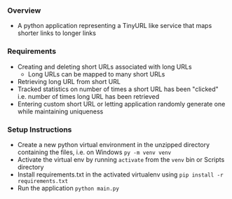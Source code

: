 ### Overview
- A python application representing a TinyURL like service that maps shorter links to longer links

### Requirements
- Creating and deleting short URLs associated with long URLs
  - Long URLs can be mapped to many short URLs
- Retrieving long URL from short URL
- Tracked statistics on number of times a short URL has been "clicked" i.e. number of times long URL has been retrieved
- Entering custom short URL or letting application randomly generate one while maintaining uniqueness

### Setup Instructions
- Create a new python virtual environment in the unzipped directory containing the files, i.e. on Windows `py -m venv venv` 
- Activate the virtual env by running `activate` from the `venv` bin or Scripts directory
- Install requirements.txt in the activated virtualenv using `pip install -r requirements.txt`
- Run the application `python main.py`